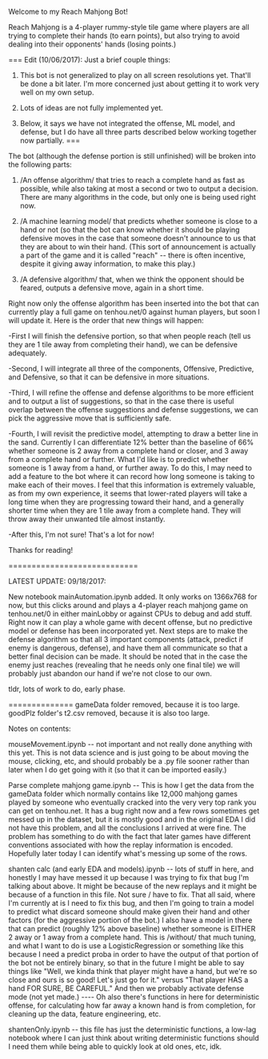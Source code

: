Welcome to my Reach Mahjong Bot!

Reach Mahjong is a 4-player rummy-style tile game where players are all trying to complete their hands (to earn points), but also trying to avoid dealing into their opponents' hands (losing points.)

===
Edit (10/06/2017): Just a brief couple things:

1) This bot is not generalized to play on all screen resolutions yet.  That'll be done a bit later.  I'm more concerned just about getting it to work very well on my own setup.

2) Lots of ideas are not fully implemented yet.

3) Below, it says we have not integrated the offense, ML model, and defense, but I do have all three parts described below working together now partially.
===

The bot (although the defense portion is still unfinished) will be broken into the following parts:

1) /An offense algorithm/ that tries to reach a complete hand as fast as possible, while also taking at most a second or two to output a decision.  There are many algorithms in the code, but only one is being used right now.

2) /A machine learning model/ that predicts whether someone is close to a hand or not (so that the bot can know whether it should be playing defensive moves in the case that someone doesn't announce to us that they are about to win their hand. (This sort of announcement is actually a part of the game and it is called "reach" -- there is often incentive, despite it giving away information, to make this play.)

3) /A defensive algorithm/ that, when we think the opponent should be feared, outputs a defensive move, again in a short time.

Right now only the offense algorithm has been inserted into the bot that can currently play a full game on tenhou.net/0 against human players, but soon I will update it.  Here is the order that new things will happen:

-First I will finish the defensive portion, so that when people reach (tell us they are 1 tile away from completing their hand), we can be defensive adequately.

-Second, I will integrate all three of the components, Offensive, Predictive, and Defensive, so that it can be defensive in more situations.

-Third, I will refine the offense and defense algorithms to be more efficient and to output a list of suggestions, so that in the case there is useful overlap between the offense suggestions and defense suggestions, we can pick the aggressive move that is sufficiently safe.

-Fourth, I will revisit the predictive model, attempting to draw a better line in the sand.  Currently I can differentiate 12% better than the baseline of 66% whether someone is 2 away from a complete hand or closer, and 3 away from a complete hand or further.  What I'd like is to predict whether someone is 1 away from a hand, or further away.  To do this, I may need to add a feature to the bot where it can record how long someone is taking to make each of their moves.  I feel that this information is extremely valuable, as from my own experience, it seems that lower-rated players will take a long time when they are progressing toward their hand, and a generally shorter time when they are 1 tile away from a complete hand.  They will throw away their unwanted tile almost instantly.

-After this, I'm not sure!  That's a lot for now!

Thanks for reading!



============================

LATEST UPDATE: 09/18/2017:

New notebook mainAutomation.ipynb added.  It only works on 1366x768 for now, but this clicks around and plays a 4-player reach mahjong game on tenhou.net/0 in either mainLobby or against CPUs to debug and add stuff.  Right now it can play a whole game with decent offense, but no predictive model or defense has been incorporated yet.  Next steps are to make the defense algorithm so that all 3 important components (attack, predict if enemy is dangerous, defense), and have them all communicate so that a better final decision can be made.  It should be noted that in the case the enemy just reaches (revealing that he needs only one final tile) we will probably just abandon our hand if we're not close to our own.

tldr, lots of work to do, early phase.

==============
gameData folder removed, because it is too large.
goodPlz folder's t2.csv removed, because it is also too large.

Notes on contents:

mouseMovement.ipynb -- not important and not really done anything with this yet.  This is not data science and is just going to be about moving the mouse, clicking, etc, and should probably be a .py file sooner rather than later when I do get going with it (so that it can be imported easily.)

Parse complete mahjong game.ipynb -- This is how I get the data from the gameData folder which normally contains like 12,000 mahjong games played by someone who eventually cracked into the very very top rank you can get on tenhou.net.  It has a bug right now and a few rows sometimes get messed up in the dataset, but it is mostly good and in the original EDA I did not have this problem, and all the conclusions I arrived at were fine.  The problem has something to do with the fact that later games have different conventions associated with how the replay information is encoded. Hopefully later today I can identify what's messing up some of the rows.

shanten calc (and early EDA and models).ipynb -- lots of stuff in here, and honestly I may have messed it up because I was trying to fix that bug I'm talking about above. It might be because of the new replays and it might be because of a function in this file.  Not sure / have to fix.  That all said, where I'm currently at is I need to fix this bug, and then I'm going to train a model to predict what discard someone should make given their hand and other factors (for the aggressive portion of the bot.)  I also have a model in there that can predict (roughly 12% above baseline) whether someone is EITHER 2 away or 1 away from a complete hand.  This is /without/ that much tuning, and what I want to do is use a LogisticRegression or something like this because I need a predict proba in order to have the output of that portion of the bot not be entirely binary, so that in the future I might be able to say things like "Well, we kinda think that player might have a hand, but we're so close and ours is so good! Let's just go for it." versus "That player HAS a hand FOR SURE, BE CAREFUL."  And then we probably activate defense mode (not yet made.)   ---- Oh also there's functions in here for deterministic offense, for calculating how far away a known hand is from completion, for cleaning up the data, feature engineering, etc.

shantenOnly.ipynb -- this file has just the deterministic functions, a low-lag notebook where I can just think about writing deterministic functions should I need them while being able to quickly look at old ones, etc, idk.
